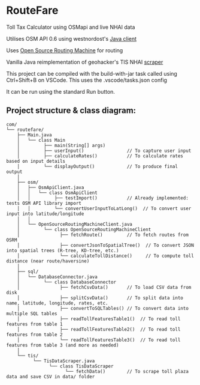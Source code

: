 # RouteFare

Toll Tax Calculator using OSMapi and live NHAI data

Utilises OSM API 0.6 using westnordost's [Java client](https://github.com/westnordost/osmapi)

Uses [Open Source Routing Machine](https://project-osrm.org/) for routing

Vanilla Java reimplementation of geohacker's TIS NHAI [scraper](https://github.com/geohacker/toll-plazas-india)

This project can be compiled with the build-with-jar task called using Ctrl+Shift+B on VSCode. This uses the .vscode/tasks.json config

It can be run using the standard Run button.

## Project structure & class diagram:

```
com/
└── routefare/
    ├── Main.java
    │   └── class Main
    │         ├── main(String[] args)
    │         ├── userInput()                // To capture user input
    │         ├── calculateRates()           // To calculate rates based on input details
    │         └── displayOutput()            // To produce final output
    │
    ├── osm/
    │   ├── OsmApiClient.java
    │   │   └── class OsmApiClient
    │   │         ├── testImport()           // Already implemented: tests OSM API library import
    │   │         └── convertUserInputToLatLong()  // To convert user input into latitude/longitude
    │   │
    │   └── OpenSourceRoutingMachineClient.java
    │         └── class OpenSourceRoutingMachineClient
    │               ├── fetchRoute()         // To fetch routes from OSRM
    │               ├── convertJsonToSpatialTree()  // To convert JSON into spatial trees (R-tree, KD-tree, etc.)
    │               └── calculateTollDistance()     // To compute toll distance (near route/haversine)
    │
    ├── sql/
    │   └── DatabaseConnector.java
    │         └── class DatabaseConnector
    │               ├── fetchCsvData()       // To load CSV data from disk
    │               ├── splitCsvData()       // To split data into name, latitude, longitude, rates, etc.
    │               ├── convertToSQLTables() // To convert data into multiple SQL tables
    │               ├── readTollFeaturesTable1()  // To read toll features from table 1
    │               ├── readTollFeaturesTable2()  // To read toll features from table 2
    │               └── readTollFeaturesTable3()  // To read toll features from table 3 (and more as needed)
    │
    └── tis/
          └── TisDataScraper.java
                └── class TisDataScraper
                      └── fetchData()        // To scrape toll plaza data and save CSV in data/ folder
```